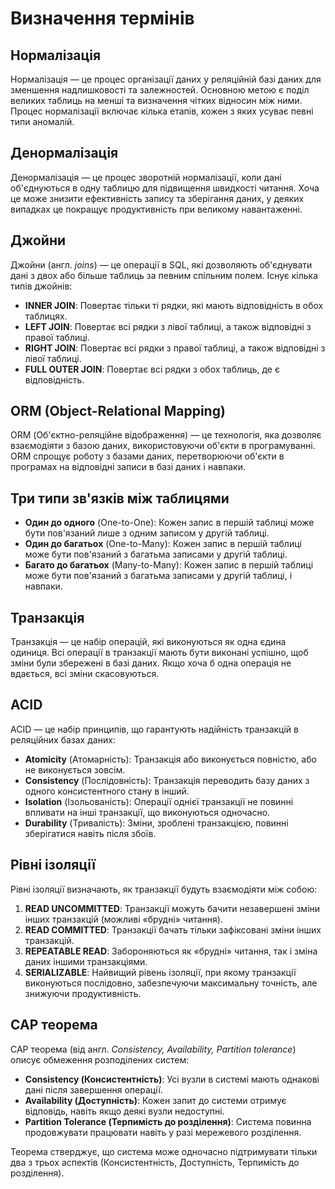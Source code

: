 # Визначення термінів

## Нормалізація
Нормалізація — це процес організації даних у реляційній базі даних для зменшення надлишковості та залежностей. Основною метою є поділ великих таблиць на менші та визначення чітких відносин між ними. Процес нормалізації включає кілька етапів, кожен з яких усуває певні типи аномалій.

## Денормалізація
Денормалізація — це процес зворотній нормалізації, коли дані об'єднуються в одну таблицю для підвищення швидкості читання. Хоча це може знизити ефективність запису та зберігання даних, у деяких випадках це покращує продуктивність при великому навантаженні.

## Джойни
Джойни (англ. *joins*) — це операції в SQL, які дозволяють об'єднувати дані з двох або більше таблиць за певним спільним полем. Існує кілька типів джойнів:
- **INNER JOIN**: Повертає тільки ті рядки, які мають відповідність в обох таблицях.
- **LEFT JOIN**: Повертає всі рядки з лівої таблиці, а також відповідні з правої таблиці.
- **RIGHT JOIN**: Повертає всі рядки з правої таблиці, а також відповідні з лівої таблиці.
- **FULL OUTER JOIN**: Повертає всі рядки з обох таблиць, де є відповідність.

## ORM (Object-Relational Mapping)
ORM (Об'єктно-реляційне відображення) — це технологія, яка дозволяє взаємодіяти з базою даних, використовуючи об'єкти в програмуванні. ORM спрощує роботу з базами даних, перетворюючи об'єкти в програмах на відповідні записи в базі даних і навпаки.

## Три типи зв'язків між таблицями
- **Один до одного** (One-to-One): Кожен запис в першій таблиці може бути пов'язаний лише з одним записом у другій таблиці.
- **Один до багатьох** (One-to-Many): Кожен запис в першій таблиці може бути пов'язаний з багатьма записами у другій таблиці.
- **Багато до багатьох** (Many-to-Many): Кожен запис в першій таблиці може бути пов'язаний з багатьма записами у другій таблиці, і навпаки.

## Транзакція
Транзакція — це набір операцій, які виконуються як одна єдина одиниця. Всі операції в транзакції мають бути виконані успішно, щоб зміни були збережені в базі даних. Якщо хоча б одна операція не вдається, всі зміни скасовуються.

## ACID
ACID — це набір принципів, що гарантують надійність транзакцій в реляційних базах даних:
- **Atomicity** (Атомарність): Транзакція або виконується повністю, або не виконується зовсім.
- **Consistency** (Послідовність): Транзакція переводить базу даних з одного консистентного стану в інший.
- **Isolation** (Ізольованість): Операції однієї транзакції не повинні впливати на інші транзакції, що виконуються одночасно.
- **Durability** (Тривалість): Зміни, зроблені транзакцією, повинні зберігатися навіть після збоїв.

## Рівні ізоляції
Рівні ізоляції визначають, як транзакції будуть взаємодіяти між собою:
1. **READ UNCOMMITTED**: Транзакції можуть бачити незавершені зміни інших транзакцій (можливі «брудні» читання).
2. **READ COMMITTED**: Транзакції бачать тільки зафіксовані зміни інших транзакцій.
3. **REPEATABLE READ**: Забороняються як «брудні» читання, так і зміна даних іншими транзакціями.
4. **SERIALIZABLE**: Найвищий рівень ізоляції, при якому транзакції виконуються послідовно, забезпечуючи максимальну точність, але знижуючи продуктивність.

## CAP теорема
CAP теорема (від англ. *Consistency, Availability, Partition tolerance*) описує обмеження розподілених систем:
- **Consistency (Консистентність)**: Усі вузли в системі мають однакові дані після завершення операції.
- **Availability (Доступність)**: Кожен запит до системи отримує відповідь, навіть якщо деякі вузли недоступні.
- **Partition Tolerance (Терпимість до розділення)**: Система повинна продовжувати працювати навіть у разі мережевого розділення.
  
Теорема стверджує, що система може одночасно підтримувати тільки два з трьох аспектів (Консистентність, Доступність, Терпимість до розділення).